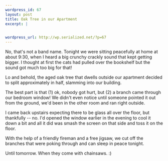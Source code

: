 ```yaml
--- 
wordpress_id: 67
layout: post
title: Oak Tree in our Apartment
excerpt: |
  

wordpress_url: http://wp.serialized.net/?p=67
---
```

<p>No, that's not a band name. Tonight we were sitting peacefully at home at about 9:30, when I heard a big crunchy crackly sound that kept getting bigger. I thought at first the cats had pulled over the bookshelf but the sound got much too big for that!</p>

<p>Lo and behold, the aged oak tree that dwells outside our apartment decided to split approximately in half, slamming into our building.</p>

<p>The best part is that (1) ok, nobody got hurt, but (2) a branch came through our bedroom window! We didn't even notice until someone pointed it out from the ground, we'd been in the other room and ran right outside.</p>

<p>I came back upstairs expecting there to be glass all over the floor, but thankfully -- no. I'd opened the window earlier in the evening to cool it down a bit and all it did was smash the screen on that side and toss it on the floor.</p>

<p>With the help of a friendly fireman and a free jigsaw, we cut off the branches that were poking through and can sleep in peace tonight.</p>

<p>Until tomorrow. When they come with chainsaws. :)</p>
